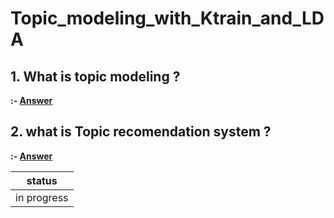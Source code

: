 # Topic_modeling_with_Ktrain_and_LDA

## 1. What is topic modeling  ?
**:- [Answer](https://monkeylearn.com/blog/introduction-to-topic-modeling/)**

## 2. what is Topic recomendation system ?
**:- [Answer](https://towardsdatascience.com/a-guide-to-collaborative-topic-modeling-recommender-systems-49fd576cc871#:~:text=Recommender%20Systems%20are%20a%20broad,give%20to%20an%20item%20i.)**





| **status**|
|-----------|
|in progress|
